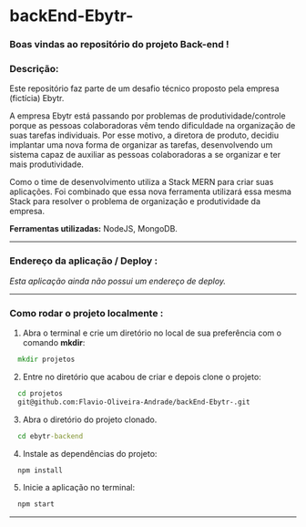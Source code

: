 # backEnd-Ebytr-
### Boas vindas ao repositório do projeto Back-end !

### Descrição:

Este repositório faz parte de um desafio técnico proposto pela empresa (fictícia) Ebytr.

A empresa Ebytr está passando por problemas de produtividade/controle porque as pessoas colaboradoras vêm tendo dificuldade na organização de suas tarefas individuais. Por esse motivo, a diretora de produto, decidiu implantar uma nova forma de organizar as tarefas, desenvolvendo um sistema capaz de auxiliar as pessoas colaboradoras a se organizar e ter mais produtividade.

Como o time de desenvolvimento utiliza a Stack MERN para criar suas aplicações. Foi combinado que essa nova ferramenta utilizará essa mesma Stack para resolver o problema de organização e produtividade da empresa.

**Ferramentas utilizadas:** NodeJS, MongoDB.

---

### Endereço da aplicação / Deploy :

*Esta aplicação ainda não possui um endereço de deploy.*

---

### Como rodar o projeto localmente :

1. Abra o terminal e crie um diretório no local de sua preferência com o comando **mkdir**:
```cmd
  mkdir projetos
```

2. Entre no diretório que acabou de criar e depois clone o projeto:
```cmd
  cd projetos
  git@github.com:Flavio-Oliveira-Andrade/backEnd-Ebytr-.git
```

3. Abra o diretório do projeto clonado.
```cmd
  cd ebytr-backend
```

4. Instale as dependências do projeto:
```cmd
  npm install
```

5. Inicie a aplicação no terminal:
```cmd
  npm start
```

---
